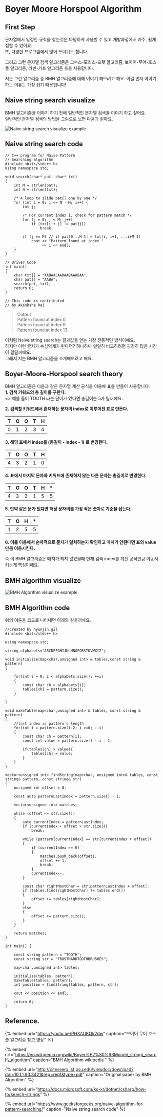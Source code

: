 # Boyer Moore Horspool Algorithm

## First Step

문자열에서 일정한 규칙을 찾는것은 다양하게 사용할 수 있고 개발과정에서 자주, 쉽게 접할 수 있어요.  
또, 다양한 프로그램에서 많이 쓰이기도 합니다.  

그리고 그런 문자열 검색 알고리즘은 크누스-모리스-프랫 알고리즘, 보이어-무어-호스풀 알고리즘, 라빈-카프 알고리즘 등을 사용합니다.

저는 그런 알고리즘 중 BMH 알고리즘에 대해 이야기 해보려고 해요. 이걸 먼저 이야기하는 이유는 가장 쉽기 때문입니다! 

## Naive string search visualize

BMH 알고리즘을 이야기 하기 전에 일반적인 문자열 검색을 이야기 하고 싶어요.  
일반적인 문자열 검색의 방법을 그림으로 보면 다음과 같아요.

![Naive string search visualize example](../.gitbook/assets/gif-2021-02-19-12-04-46.gif)

## Naive string search code

```text
// C++ program for Naive Pattern 
// Searching algorithm 
#include <bits/stdc++.h> 
using namespace std; 
  
void search(char* pat, char* txt) 
{ 
    int M = strlen(pat); 
    int N = strlen(txt); 
  
    /* A loop to slide pat[] one by one */
    for (int i = 0; i <= N - M; i++) { 
        int j; 
  
        /* For current index i, check for pattern match */
        for (j = 0; j < M; j++) 
            if (txt[i + j] != pat[j]) 
                break; 
  
        if (j == M) // if pat[0...M-1] = txt[i, i+1, ...i+M-1] 
            cout << "Pattern found at index "
                 << i << endl; 
    } 
} 
  
// Driver Code 
int main() 
{ 
    char txt[] = "AABAACAADAABAAABAA"; 
    char pat[] = "AABA"; 
    search(pat, txt); 
    return 0; 
} 
  
// This code is contributed 
// by Akanksha Rai 
```

> Output  
> Pattern found at index 0  
> Pattern found at index 9   
> Pattern found at index 13

이처럼 Naive string search는 결과값을 얻는 가장 전통적인 방식이에요.   
하지만 이런 글자가 수십억개가 된다면? 하나하나 일일히 비교하려면 굉장히 많은 시간이 걸릴꺼에요.   
그래서 저는 BMH 알고리즘을 소개해보려고 해요.

## Boyer-Moore-Horspool search theory

BMH 알고리즘은 다음과 같은 문자열 계산 공식을 이용해 표를 만들어 사용합니다.   
**1. 검색 키워드의 총 길이를 구한다.**   
=&gt; 예를 들어 TOOTH 라는 단어가 있다면 총길이는 5가 될꺼에요.  
  
**2. 검색할 키워드에서 존재하는 문자의 index로 이루어진 표로 만든다.**

| T | O | O | T | H |
| :--- | :--- | :--- | :--- | :--- |
| 0 | 1 | 2 | 3 | 4 |

**3. 해당 표에서 index를 \(총길이 -  index - 1\) 로 변경한다.**

| T | O | O | T | H |
| :--- | :--- | :--- | :--- | :--- |
| 4 | 3 | 2 | 1 | 0 |

**4. 표에서 마지막 문자와 키워드에 존재하지 않는 다른 문자는 총길이로 변경한다.** 

| T | O | O | T | H | \* |
| :--- | :--- | :--- | :--- | :--- | :--- |
| 4 | 3 | 2 | 1 | 5 | 5 |

**5. 만약 같은 문가 있다면 해당 문자의를 가장 작은 숫자로 기준을 잡는다.**

| T | O | H | \* |
| :--- | :--- | :--- | :--- |
| 1 | 2 | 5 | 5 |

**6. 이를 이용해서 순차적으로 문자가 일치하는지 확인하고 매치가 안된다면 표의 value 만큼 이동시킨다.**

즉 이 BMH 알고리즘은 매치가 되지 않았을때 현재 검색 index를 계산 공식만큼 이동시키는게 핵심이에요.

## BMH algorithm visualize

![BMH Algorithm visualize example](../.gitbook/assets/gif-2021-02-19-12-10-53.gif)

## BMH Algorithm code

위의 이론을 코드로 나타내면 아래와 같을꺼에요.

```text
//created by hyunjin.gil 
#include <bits/stdc++.h>

using namespace std;

string alphabets="ABCDEFGHIJKLMNOPQRSTUVWXYZ";

void initialize(map<char,unsigned int> & tables,const string & pattern)
{
    
    for(int i = 0; i < alphabets.size(); ++i)
    {
        const char ch = alphabets[i];
        tables[ch] = pattern.size();
    }
    
}

void makeTable(map<char,unsigned int> & tables, const string & pattern)
{
    //last index is pattern's length
    for(int i = pattern.size()-2; i >=0; --i)
    {
        const char ch = pattern[i];
        const int value = pattern.size() - i - 1;
        
        if(tables[ch] > value){
            tables[ch] = value;
        }
    }
}

vector<unsigned int> findString(map<char, unsigned int>& tables, const string& pattern, const string& str)
{
    unsigned int offset = 0;

    const auto patternLastIndex = pattern.size() - 1;

    vector<unsigned int> matches;

    while (offset <= str.size())
    {
        auto currentIndex = patternLastIndex;
        if (currentIndex + offset > str.size())
            break;

        while (pattern[currentIndex] == str[currentIndex + offset])
        {
            if (currentIndex == 0)
            {
                matches.push_back(offset);
                offset += 1;
                break;
            }
            currentIndex--;
        }

        const char rightMostChar = str[patternLastIndex + offset];
        if (tables.find(rightMostChar) != tables.end())
        {
            offset += tables[rightMostChar];
        }
        else
        {
            offset += pattern.size();
        }
    }

    return matches;
}

int main() {
    
    const string pattern = "TOOTH";
    const string str = "TRUSTHARDTOOTHBRUSHES";
    
    map<char,unsigned int> tables;
    
    initialize(tables, pattern);
    makeTable(tables, pattern);
    int position = findString(tables, pattern, str);
    
    cout << position << endl;
    
    return 0;
}
```

##  

## Reference.

{% embed url="https://youtu.be/PHXAOKQk2dw" caption="보이어 무어 호스풀 알고리즘 참고 영상" %}

{% embed url="https://en.wikipedia.org/wiki/Boyer%E2%80%93Moore\_string\_search\_algorithm" caption="BMH Algorithm wikipedia " %}

{% embed url="http://citeseerx.ist.psu.edu/viewdoc/download?doi=10.1.1.63.3421&rep=rep1&type=pdf" caption="Original paper by BMH Algorithm" %}

{% embed url="https://docs.microsoft.com/ko-kr/dotnet/csharp/how-to/search-strings" %}

{% embed url="https://www.geeksforgeeks.org/naive-algorithm-for-pattern-searching/" caption="Naive string search code" %}




